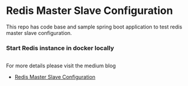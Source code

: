 # Redis Master Slave Configuration

This repo has code base and sample spring boot application to test redis master slave configuration.

### Start Redis instance in docker locally
``` docker-compose up master slave-a slave-b redis-commander
```

For more details please visit the medium blog
* [Redis Master Slave Configuration](https://eresh-zealous.medium.com/redis-master-slave-configuration-and-tested-in-spring-boot-3a68e7314b90)
